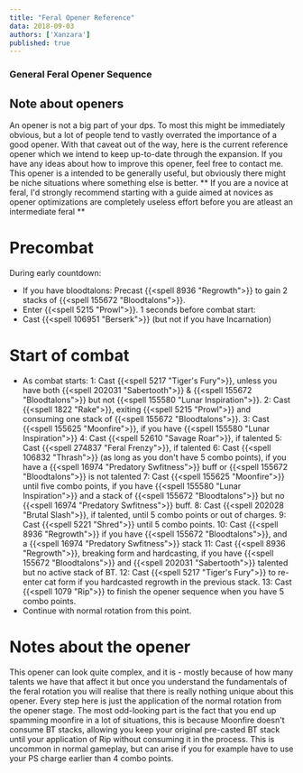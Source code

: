 ```yaml
---
title: "Feral Opener Reference"
data: 2018-09-03
authors: ['Xanzara']
published: true
---
```


### General Feral Opener Sequence

## Note about openers
An opener is not a big part of your dps. To most this might be immediately obvious, but a lot of people tend to vastly overrated the importance of a good opener. With that caveat out of the way, here is the current reference opener which we intend to keep up-to-date through the expansion. If you have any ideas about how to improve this opener, feel free to contact me. This opener is a intended to be generally useful, but obviously there might be niche situations where something else is better.
** If you are a novice at feral, I'd strongly recommend starting with a guide aimed at novices as opener optimizations are completely useless effort before you are atleast an intermediate feral **

# Precombat
During early countdown:
* If you have bloodtalons: Precast {{<spell 8936 "Regrowth">}} to gain 2 stacks of {{<spell 155672 "Bloodtalons">}}.
* Enter {{<spell 5215 "Prowl">}}.
1 seconds before combat start:
* Cast {{<spell 106951 "Berserk">}} (but not if you have Incarnation)

# Start of combat
* As combat starts:
1: Cast {{<spell 5217 "Tiger's Fury">}}, unless you have both {{<spell 202031 "Sabertooth">}} & {{<spell 155672 "Bloodtalons">}} but not {{<spell 155580 "Lunar Inspiration">}}.
2: Cast {{<spell 1822 "Rake">}}, exiting {{<spell 5215 "Prowl">}} and consuming one stack of {{<spell 155672 "Bloodtalons">}}.
3: Cast {{<spell 155625 "Moonfire">}}, if you have {{<spell 155580 "Lunar Inspiration">}}
4: Cast {{<spell 52610 "Savage Roar">}}, if talented
5: Cast {{<spell 274837 "Feral Frenzy">}}, if talented
6: Cast {{<spell 106832 "Thrash">}} (as long as you don't have 5 combo points), if you have a {{<spell 16974 "Predatory Swfitness">}} buff or {{<spell 155672 "Bloodtalons">}} is not talented
7: Cast {{<spell 155625 "Moonfire">}} until five combo points, if you have {{<spell 155580 "Lunar Inspiration">}} and a stack of {{<spell 155672 "Bloodtalons">}} but no {{<spell 16974 "Predatory Swfitness">}} buff.
8: Cast {{<spell 202028 "Brutal Slash">}}, if talented, until 5 combo points or out of charges.
9: Cast {{<spell 5221 "Shred">}} until 5 combo points.
10: Cast {{<spell 8936 "Regrowth">}} if you have {{<spell 155672 "Bloodtalons">}}, and a {{<spell 16974 "Predatory Swfitness">}} stack
11: Cast {{<spell 8936 "Regrowth">}}, breaking form and hardcasting, if you have {{<spell 155672 "Bloodtalons">}} and {{<spell 202031 "Sabertooth">}} talented but no active stack of BT.
12: Cast {{<spell 5217 "Tiger's Fury">}} to re-enter cat form if you hardcasted regrowth in the previous stack.
13: Cast {{<spell 1079 "Rip">}} to finish the opener sequence when you have 5 combo points.
* Continue with normal rotation from this point.

# Notes about the opener
This opener can look quite complex, and it is - mostly because of how many talents we have that affect it but once you understand the fundamentals of the feral rotation you will realise that there is really nothing unique about this opener. Every step here is just the application of the normal rotation from the opener stage. The most odd-looking part is the fact that you end up spamming moonfire in a lot of situations, this is because Moonfire doesn't consume BT stacks, allowing you keep your original pre-casted BT stack until your application of Rip without consuming it in the process. This is uncommon in normal gameplay, but can arise if you for example have to use your PS charge earlier than 4 combo points.
